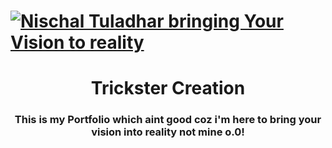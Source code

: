 # [![Nischal Tuladhar bringing Your Vision to reality](https://s3.envato.com/files/11bdac25-4f22-4b6c-80bf-1cb8ee8d9d92/inline_image_preview.jpg)](https://tricksterweb.netlify.app)

<h1 align="center">
  Trickster Creation
</h1>
<h3 align="center">
  This is my Portfolio which aint good coz i'm here to bring your vision into reality not mine o.0!
</h3>
